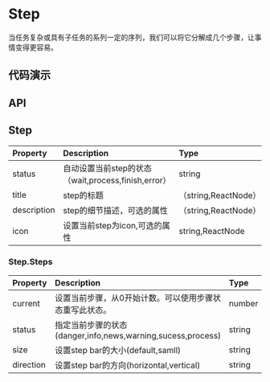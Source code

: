 # Step
当任务复杂或具有子任务的系列一定的序列，我们可以将它分解成几个步骤，让事情变得更容易。
## 代码演示
## API

## Step

|Property|Description|Type|Default|
|:---|:-----|:----|:------|
|status|自动设置当前step的状态（wait,process,finish,error）|string|-|
|title|step的标题|（string,ReactNode）|-|
|description|step的细节描述，可选的属性|（string,ReactNode）|-|
|icon|设置当前step为icon,可选的属性|string,ReactNode|-|

### Step.Steps
|Property|Description|Type|Default|
|:---|:-----|:----|:------|
|current|设置当前步骤，从0开始计数。可以使用步骤状态重写此状态。|number|0|
|status|指定当前步骤的状态(danger,info,news,warning,sucess,process)|string|process|
|size|设置step bar的大小(default,samll)|string|default|
|direction|设置step bar的方向(horizontal,vertical)|string|horizontal|